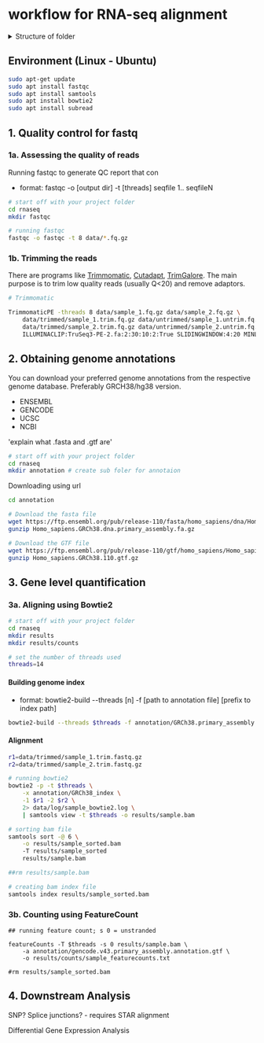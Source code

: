 # workflow for RNA-seq alignment

<details>

<summary>Structure of folder</summary>

```
|__rnaseq
    |__annotation
        *.fa
        *.gtf
        |__GRCh38_index
    |__data
        *_1.fastq.gz
        *_2.fastq.gz
        |__trimmed
            *_1.trim.fastq.gz
            *_2.trim.fastq.gz
        |__untrimmed
        |__log
    |__fastqc
    |__results
        *.sorted.bam
        *.sorted.bam.bai
        |__counts
            *.txt
            *.logs
            *.tsv
```

</details>

## Environment (Linux - Ubuntu)

```bash
sudo apt-get update
sudo apt install fastqc
sudo apt install samtools
sudo apt install bowtie2
sudo apt install subread
```

## 1. Quality control for fastq

### 1a. Assessing the quality of reads

Running fastqc to generate QC report that con

* format: fastqc -o \[output dir] -t \[threads] seqfile 1.. seqfileN

```bash
# start off with your project folder
cd rnaseq
mkdir fastqc

# running fastqc
fastqc -o fastqc -t 8 data/*.fq.gz
```

### 1b. Trimming the reads

There are programs like [Trimmomatic](http://www.usadellab.org/cms/?page=trimmomatic), [Cutadapt](https://cutadapt.readthedocs.io/en/stable/), [TrimGalore](https://github.com/FelixKrueger/TrimGalore). The main purpose is to trim low quality reads (usually Q<20) and remove adaptors.

```bash
# Trimmomatic

TrimmomaticPE -threads 8 data/sample_1.fq.gz data/sample_2.fq.gz \
    data/trimmed/sample_1.trim.fq.gz data/untrimmed/sample_1.untrim.fq.gz \
    data/trimmed/sample_2.trim.fq.gz data/untrimmed/sample_2.untrim.fq.gz \
    ILLUMINACLIP:TruSeq3-PE-2.fa:2:30:10:2:True SLIDINGWINDOW:4:20 MINLEN:75
```

## 2. Obtaining genome annotations

You can download your preferred genome annotations from the respective genome database. Preferably GRCH38/hg38 version.

* ENSEMBL
* GENCODE
* UCSC
* NCBI&#x20;

'explain what .fasta and .gtf are'

```bash
# start off with your project folder
cd rnaseq
mkdir annotation # create sub foler for annotaion
```

Downloading using url

```bash
cd annotation 

# Download the fasta file
wget https://ftp.ensembl.org/pub/release-110/fasta/homo_sapiens/dna/Homo_sapiens.GRCh38.dna.primary_assembly.fa.gz # unmasked file
gunzip Homo_sapiens.GRCh38.dna.primary_assembly.fa.gz

# Download the GTF file
wget https://ftp.ensembl.org/pub/release-110/gtf/homo_sapiens/Homo_sapiens.GRCh38.110.gtf.gz 
gunzip Homo_sapiens.GRCh38.110.gtf.gz
```

## 3. Gene level quantification

### 3a. Aligning using Bowtie2

```bash
# start off with your project folder
cd rnaseq
mkdir results 
mkdir results/counts

# set the number of threads used
threads=14
```

#### Building genome index

* format: bowtie2-build --threads \[n] -f \[path to annotation file] \[prefix to index path]

```bash
bowtie2-build --threads $threads -f annotation/GRCh38.primary_assembly.genome.fa annotation/GRCh38_index
```

#### Alignment

```bash
r1=data/trimmed/sample_1.trim.fastq.gz
r2=data/trimmed/sample_2.trim.fastq.gz

# running bowtie2
bowtie2 -p -t $threads \
    -x annotation/GRCh38_index \
    -1 $r1 -2 $r2 \
    2> data/log/sample_bowtie2.log \
    | samtools view -t $threads -o results/sample.bam

# sorting bam file
samtools sort -@ 6 \
    -o results/sample_sorted.bam
    -T results/sample_sorted
    results/sample.bam

##rm results/sample.bam

# creating bam index file
samtools index results/sample_sorted.bam
```

### 3b. Counting using FeatureCount

```
## running feature count; s 0 = unstranded

featureCounts -T $threads -s 0 results/sample.bam \
    -a annotation/gencode.v43.primary_assembly.annotation.gtf \
    -o results/counts/sample_featurecounts.txt 

#rm results/sample_sorted.bam
```

## 4. Downstream Analysis

SNP? Splice junctions? - requires STAR alignment

Differential Gene Expression Analysis
